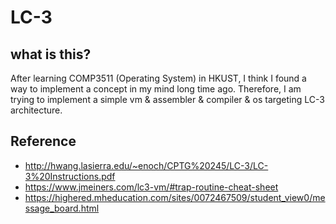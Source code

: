 # LC-3 

## what is this?

After learning COMP3511 (Operating System) in HKUST, I think I found a way to implement a concept in my mind long time ago.
Therefore, I am trying to implement a simple vm & assembler & compiler & os targeting LC-3 architecture.

## Reference
- http://hwang.lasierra.edu/~enoch/CPTG%20245/LC-3/LC-3%20Instructions.pdf
- https://www.jmeiners.com/lc3-vm/#trap-routine-cheat-sheet
- https://highered.mheducation.com/sites/0072467509/student_view0/message_board.html
